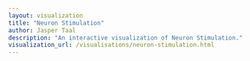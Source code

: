 ```yaml
---
layout: visualization
title: "Neuron Stimulation"
author: Jasper Taal
description: "An interactive visualization of Neuron Stimulation."
visualization_url: /visualisations/neuron-stimulation.html
---
```

